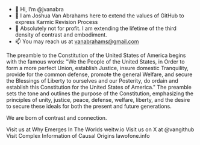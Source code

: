 - 👋 Hi, I’m @jvanabra
- 👀 I am Joshua Van Abrahams here to extend the values of GitHub to express Karmic Revision Process
- 💞️ Absolutely not for profit.  I am extending the lifetime of the third density of contrast and embodiment.
- 📫 You may reach us at vanabrahams@gmail.com

The preamble to the Constitution of the United States of America begins with the famous words: "We the People of the United States, in Order to form a more perfect Union, establish Justice, insure domestic Tranquility, provide for the common defense, promote the general Welfare, and secure the Blessings of Liberty to ourselves and our Posterity, do ordain and establish this Constitution for the United States of America." The preamble sets the tone and outlines the purpose of the Constitution, emphasizing the principles of unity, justice, peace, defense, welfare, liberty, and the desire to secure these ideals for both the present and future generations.

We are born of contrast and connection.

Visit us at Why Emerges In The Worlds weitw.io
Visit us on X at @vangithub
Visit Complex Information of Causal Origins
lawofone.info

<!---
jvanabra/jvanabra is a ✨ special ✨ repository because its `README.md` (this file) appears on your GitHub profile.
You can click the Preview link to take a look at your changes.
--->

